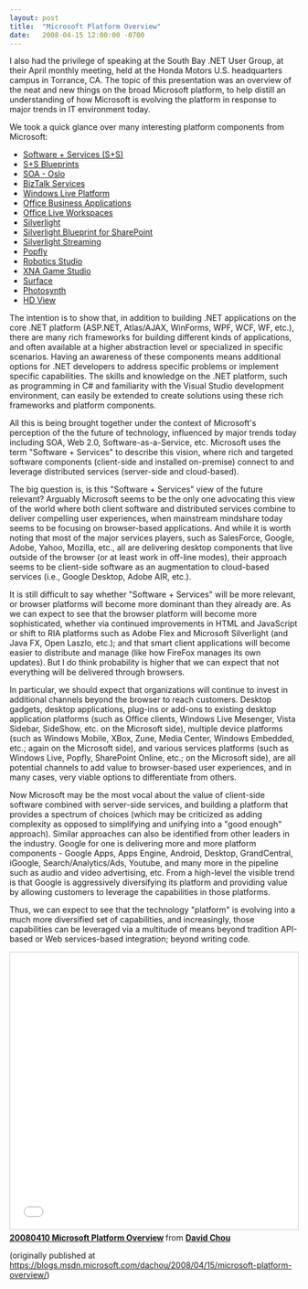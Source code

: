 ```yaml
---
layout: post
title:  "Microsoft Platform Overview"
date:   2008-04-15 12:00:00 -0700
---
```


I also had the privilege of speaking at the South Bay .NET User Group, at their April monthly meeting, held at the Honda Motors U.S. headquarters campus in Torrance, CA.
The topic of this presentation was an overview of the neat and new things on the broad Microsoft platform, to help distill an understanding of how Microsoft is evolving the platform in response to major trends in IT environment today.
 
We took a quick glance over many interesting platform components from Microsoft:
- [Software + Services (S+S)](http://msdn2.microsoft.com/en-us/architecture/aa699384.aspx)
- [S+S Blueprints](http://www.ssblueprints.net/)
- [SOA - Oslo](http://www.microsoft.com/soa/products/oslo.aspx)
- [BizTalk Services](http://labs.biztalk.net/)
- [Windows Live Platform](http://dev.live.com/)
- [Office Business Applications](https://www.obacentral.com/)
- [Office Live Workspaces](http://workspace.officelive.com/)
- [Silverlight](http://www.silverlight.net/)
- [Silverlight Blueprint for SharePoint](http://msdn2.microsoft.com/en-us/sharepoint/cc303301.aspx)
- [Silverlight Streaming](http://silverlight.live.com) 
- [Popfly](http://www.popfly.com/)
- [Robotics Studio](http://www.microsoft.com/robotics/)
- [XNA Game Studio](http://www.microsoft.com/xna/)
- [Surface](http://www.microsoft.com/surface/)
- [Photosynth](http://labs.live.com/photosynth/)
- [HD View](http://research.microsoft.com/ivm/hdview/hdgigapixel.htm)

The intention is to show that, in addition to building .NET applications on the core .NET platform (ASP.NET, Atlas/AJAX, WinForms, WPF, WCF, WF, etc.), there are many rich frameworks for building different kinds of applications, and often available at a higher abstraction level or specialized in specific scenarios. Having an awareness of these components means additional options for .NET developers to address specific problems or implement specific capabilities. The skills and knowledge on the .NET platform, such as programming in C# and familiarity with the Visual Studio development environment, can easily be extended to create solutions using these rich frameworks and platform components.

All this is being brought together under the context of Microsoft's perception of the the future of technology, influenced by major trends today including SOA, Web 2.0, Software-as-a-Service, etc. Microsoft uses the term "Software + Services" to describe this vision, where rich and targeted software components (client-side and installed on-premise) connect to and leverage distributed services (server-side and cloud-based).

The big question is, is this "Software + Services" view of the future relevant? Arguably Microsoft seems to be the only one advocating this view of the world where both client software and distributed services combine to deliver compelling user experiences, when mainstream mindshare today seems to be focusing on browser-based applications. And while it is worth noting that most of the major services players, such as SalesForce, Google, Adobe, Yahoo, Mozilla, etc., all are delivering desktop components that live outside of the browser (or at least work in off-line modes), their approach seems to be client-side software as an augmentation to cloud-based services (i.e., Google Desktop, Adobe AIR, etc.).

It is still difficult to say whether "Software + Services" will be more relevant, or browser platforms will become more dominant than they already are. As we can expect to see that the browser platform will become more sophisticated, whether via continued improvements in HTML and JavaScript or shift to RIA platforms such as Adobe Flex and Microsoft Silverlight (and Java FX, Open Laszlo, etc.); and that smart client applications will become easier to distribute and manage (like how FireFox manages its own updates). But I do think probability is higher that we can expect that not everything will be delivered through browsers.

In particular, we should expect that organizations will continue to invest in additional channels beyond the browser to reach customers. Desktop gadgets, desktop applications, plug-ins or add-ons to existing desktop application platforms (such as Office clients, Windows Live Mesenger, Vista Sidebar, SideShow, etc. on the Microsoft side), multiple device platforms (such as Windows Mobile, XBox, Zune, Media Center, Windows Embedded, etc.; again on the Microsoft side), and various services platforms (such as Windows Live, Popfly, SharePoint Online, etc.; on the Microsoft side), are all potential channels to add value to browser-based user experiences, and in many cases, very viable options to differentiate from others.

Now Microsoft may be the most vocal about the value of client-side software combined with server-side services, and building a platform that provides a spectrum of choices (which may be criticized as adding complexity as opposed to simplifying and unifying into a "good enough" approach). Similar approaches can also be identified from other leaders in the industry. Google for one is delivering more and more platform components - Google Apps, Apps Engine, Android, Desktop, GrandCentral, iGoogle, Search/Analytics/Ads, Youtube, and many more in the pipeline such as audio and video advertising, etc. From a high-level the visible trend is that Google is aggressively diversifying its platform and providing value by allowing customers to leverage the capabilities in those platforms.

Thus, we can expect to see that the technology "platform" is evolving into a much more diversified set of capabilities, and increasingly, those capabilities can be leveraged via a multitude of means beyond tradition API-based or Web services-based integration; beyond writing code. 

<iframe src="//www.slideshare.net/slideshow/embed_code/key/unSFmf42SHVm9q" width="595" height="485" frameborder="0" marginwidth="0" marginheight="0" scrolling="no" style="border:1px solid #CCC; border-width:1px; margin-bottom:5px; max-width: 100%;" allowfullscreen> </iframe> <div style="margin-bottom:5px"> <strong> <a href="//www.slideshare.net/davidcchou/20080410-microsoft-platform-overview" title="20080410 Microsoft Platform Overview" target="_blank">20080410 Microsoft Platform Overview</a> </strong> from <strong><a href="https://www.slideshare.net/davidcchou" target="_blank">David Chou</a></strong> </div>

(originally published at <https://blogs.msdn.microsoft.com/dachou/2008/04/15/microsoft-platform-overview/>)
